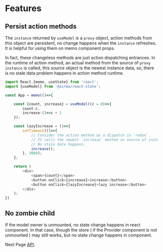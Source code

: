 # Features

## Persist action methods

The `instance` returned by `useModel` is a `proxy` object, action methods from this object are persistent, no change happens when the `instance` refreshes. It is helpful for using them on memo component props.

In fact, these changeless methods are just action dispatching entrances. In the runtime of action method, an actual method from the source of `proxy instance` is called, this source object is the newest instance data, so, there is no stale data problem happens in action method runtime. 

```ts
import React,{memo, useState} from 'react';
import {useModel} from '@airma/react-state';

const App = memo(()=>{

    const {count, increase} = useModel((c = 0)=>{
        count:c,
        increase:()=>c + 1
    });

    const lazyIncrease = ()=>{
        setTimeout(()=>{
            // Consider the action method as a dispatch in `redux`.
            // It calls the newest `increase` method in source of instance.
            // No stale data happens.
            increase();
        }, 3000);
    };

    return (
        <div>
            <span>{count}</span>
            <button onClick={increase}>increase</button>
            <button onClick={lazyIncrease}>lazy increase</button>
        </div>
    );
})
```

## No zombie child

If the model owner is unmounted, no state change happens in react component. In that case, though the store ( if the Provider component is not unmounted ) may still works, but no state change happens in component.

Next Page [API](/react-state/api).